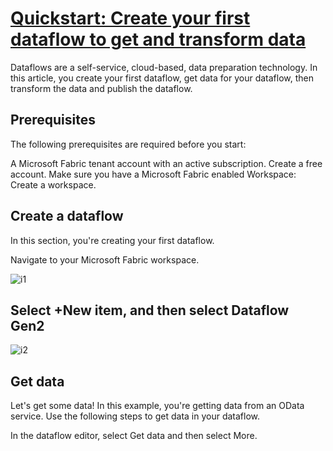 # **[Quickstart: Create your first dataflow to get and transform data](https://learn.microsoft.com/en-us/fabric/data-factory/create-first-dataflow-gen2)**

Dataflows are a self-service, cloud-based, data preparation technology. In this article, you create your first dataflow, get data for your dataflow, then transform the data and publish the dataflow.

## Prerequisites

The following prerequisites are required before you start:

A Microsoft Fabric tenant account with an active subscription. Create a free account.
Make sure you have a Microsoft Fabric enabled Workspace: Create a workspace.

## Create a dataflow

In this section, you're creating your first dataflow.

Navigate to your Microsoft Fabric workspace.

![i1](https://learn.microsoft.com/en-us/fabric/data-factory/media/create-first-dataflow-gen2/navigate-to-workspace.png#lightbox)

## Select +New item, and then select Dataflow Gen2

![i2](https://learn.microsoft.com/en-us/fabric/data-factory/media/create-first-dataflow-gen2/select-dataflow-gen2.png)

## Get data

Let's get some data! In this example, you're getting data from an OData service. Use the following steps to get data in your dataflow.

In the dataflow editor, select Get data and then select More.
